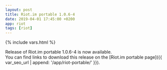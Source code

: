 ```yaml
---
layout: post
title: Riot.im portable 1.0.6-4
date: 2019-04-01 17:45:00 +0200
app: riot
tags: [riot]
---
```

{% include vars.html %}

Release of Riot.im portable 1.0.6-4 is now available.<br />
You can find links to download this release on the [Riot.im portable page]({{ var_seo_url | append: '/app/riot-portable/' }}).